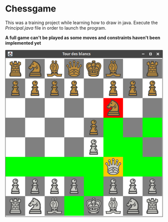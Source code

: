 # Chessgame

This was a training project while learning how to draw in java. Execute the *Principal.java* file in order to launch the program.

**A full game can't be played as some moves and constraints haven't been implemented yet**

![Screenshot](screenshot.png)
